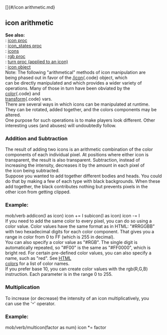 []{#/icon arithmetic.md}    
## icon arithmetic    
**See also:**    
:   [icon proc](/proc/icon)    
:   [icon_states proc](/proc/icon_states)    
:   [icons](/DM/icon)    
:   [rgb proc](/proc/rgb)    
:   [turn proc (applied to an icon)](/proc/turn/icon)    
:   [icon object](/icon)    
Note: The following \"arithmetical\" methods of icon manipulation are    
being phased out in favor of the [/icon](/icon){.code} object, which    
can be directly manipulated and which provides a wider variety of    
operations. Many of those in turn have been obviated by the    
[color](/atom/var/color){.code} and    
[transform](/atom/var/transform){.code} vars.    
There are several ways in which icons can be manipulated at runtime.    
They can be rotated, added together, and the colors components may be    
altered.    
One purpose for such operations is to make players look different. Other    
interesting uses (and abuses) will undoubtedly follow.    
### Addition and Subtraction    
The result of adding two icons is an arithmetic combination of the color    
components of each individual pixel. At positions where either icon is    
transparent, the result is also transparent. Subtraction, instead of    
increasing the intensity, decreases it by the amount in each pixel of    
the icon being subtracted.    
Suppose you wanted to add together different bodies and heads. You could    
do that by making a few of each type with black backgrounds. When these    
add together, the black contributes nothing but prevents pixels in the    
other icon from getting clipped.    
### Example:    
mob/verb addicon(I as icon) icon += I subicon(I as icon) icon -= I    
If you need to add the same color to every pixel, you can do so using a    
color value. Color values have the same format as in HTML: \"#RRGGBB\"    
with two hexadecimal digits for each color component. That gives you a    
range in color from 0 to FF (which is 255 in decimal).    
You can also specify a color value as \"#RGB\". The single digit is    
automatically repeated, so \"#F00\" is the same as \"#FF0000\", which is    
bright red. For certain pre-defined color values, you can also specify a    
name, such as \"red\". See [HTML    
colors](/%7B%7Bappendix%7D%7D/html-colors) for a list of color names.    
If you prefer base 10, you can create color values with the rgb(R,G,B)    
instruction. Each parameter is in the range 0 to 255.    
### Multiplication    
To increase (or decrease) the intensity of an icon multiplicatively, you    
can use the \'`*`\' operator.    
### Example:    
mob/verb/multicon(factor as num) icon \*= factor  
